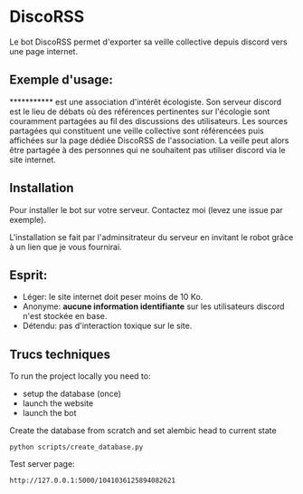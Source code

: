 # DiscoRSS

Le bot DiscoRSS permet d'exporter sa veille collective depuis discord vers une page internet.

## Exemple d'usage:

*********** est une association d'intérêt écologiste. Son serveur discord est le lieu de débats où des références pertinentes sur l'écologie sont couramment partagées au fil des discussions des utilisateurs. Les sources partagées qui constituent une veille collective sont référencées puis affichées sur la page dédiée DiscoRSS de l'association. La veille peut alors être partagée à des personnes qui ne souhaitent pas utiliser discord via le site internet.

## Installation

Pour installer le bot sur votre serveur. Contactez moi (levez une issue par exemple).

L'installation se fait par l'adminsitrateur du serveur en invitant le robot grâce à un lien que je vous fournirai.

## Esprit:
- Léger: le site internet doit peser moins de 10 Ko.
- Anonyme: **aucune information identifiante** sur les utilisateurs discord n'est stockée en base.
- Détendu: pas d'interaction toxique sur le site.

## Trucs techniques

To run the project locally you need to:
- setup the database (once)
- launch the website
- launch the bot


Create the database from scratch and set alembic head to current state

    python scripts/create_database.py

Test server page:

    http://127.0.0.1:5000/1041036125894082621
